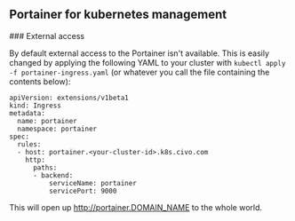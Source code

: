 ## Portainer for kubernetes management

### External access

By default external access to the Portainer isn't available. This is easily changed by applying the following YAML to your cluster with `kubectl apply -f portainer-ingress.yaml` (or whatever you call the file containing the contents below):

```
apiVersion: extensions/v1beta1
kind: Ingress
metadata:
  name: portainer
  namespace: portainer
spec:
  rules:
  - host: portainer.<your-cluster-id>.k8s.civo.com
    http:
      paths:
      - backend:
          serviceName: portainer
          servicePort: 9000
```

This will open up http://portainer.DOMAIN_NAME to the whole world.
